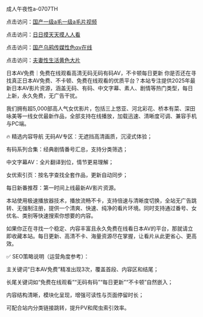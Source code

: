 成人午夜性a-0707TH

点击访问：<a href="https://bered.pages.dev/">国产一级a毛一级a毛片视频</a>

点击访问：<a href="https://rtj-3zo.pages.dev/">日日摸天天摸人人看</a>

点击访问：<a href="https://vassv.pages.dev/">国产乌鸦传媒性色αv在线</a>

点击访问：<a href="https://gsd-agv.pages.dev/">夫妻性生活黄色大片</a>



日本AV免费｜免费在线观看高清无码无码有码AV，不卡顿每日更新
你是否还在寻找真正日本AV免费、不卡顿、免费在线观看的优质平台？本站专注提供2025年最新日本AV影片资源，涵盖无码、有码、中文字幕、素人、剧情等热门类型，每日上新，永久免费，无广告干扰。

我们拥有超5,000部高人气女优影片，包括三上悠亚、河北彩花、桥本有菜、深田咏美等一线女优最新作品，全部支持在线播放，加载迅速、清晰度可调、兼容手机与PC端。

🔥 精选内容导航
无码AV专区：无遮挡高清画质，沉浸式体验；

有码系列合集：经典剧情番号汇总，支持分类筛选；

中文字幕AV：全片翻译到位，情节更易理解；

女优索引页：按名字查找全套作品，更新自动同步；

每日新番推荐：第一时间上线最新AV影片资源。

本站使用极速播放器技术，播放流畅不卡，支持倍速与清晰度切换，全站无广告跳转、无强制注册，提供一个清爽、快速、纯净的看片环境。同时支持通过番号、女优名、类别等快速搜索你想要的内容。

如果你正在寻找一个稳定、内容丰富且永久免费在线看日本AV的平台，那就请立即收藏本站。每日更新、高清不卡、海量资源尽在掌握，让看片从此更省心、更高效。

✅ SEO策略说明（运营角度参考）：

主关键词“日本AV免费”精准出现3次，覆盖首段、内容区和结尾；

长尾关键词如“免费在线观看”“无码有码”“每日更新”“不卡顿”自然嵌入；

内容结构清晰，模块化呈现，增强可读性与页面停留时长；

可配合站内分类链接跳转，提升PV和爬虫索引效率。



<span style="display:none;">[Canonical link]( https://github.com/kf56467/49165 ）</span>
